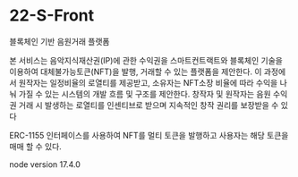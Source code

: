 # 22-S-Front
블록체인 기반 음원거래 플랫폼

본 서비스는 음악지식재산권(IP)에 관한 수익권을 스마트컨트랙트와 블록체인 기술을 이용하여 대체불가능토큰(NFT)을 발행, 거래할 수 있는 플랫폼을 제안한다. 이 과정에서 원작자는 일정비율의 로열티를 제공받고, 소유자는 NFT소장 비율에 따라 수익을 나눠 가질 수 있는 시스템의 개발 흐름 및 구조를 제안한다. 창작자 및 원작자는 음원 수익권 거래 시 발생하는 로열티를 인센티브로 받으며 지속적인 창작 권리를 보장받을 수 있다

ERC-1155 인터페이스를 사용하여 NFT를 멀티 토큰을 발행하고 사용자는 해당 토큰을 매매 할 수 있다.


node version 17.4.0
